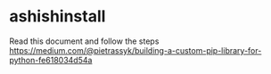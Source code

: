 # ashishinstall
Read this document and follow the steps
https://medium.com/@pietrassyk/building-a-custom-pip-library-for-python-fe618034d54a